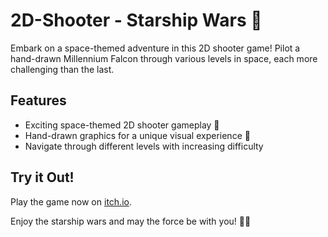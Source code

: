 # 2D-Shooter - Starship Wars 🚀

Embark on a space-themed adventure in this 2D shooter game! Pilot a hand-drawn Millennium Falcon through various levels in space, each more challenging than the last.

## Features

- Exciting space-themed 2D shooter gameplay 🔫
- Hand-drawn graphics for a unique visual experience 🎨
- Navigate through different levels with increasing difficulty 

## Try it Out!

Play the game now on [itch.io](https://crewdipie-playz.itch.io/starship-wars).

Enjoy the starship wars and may the force be with you! 🌠✨
